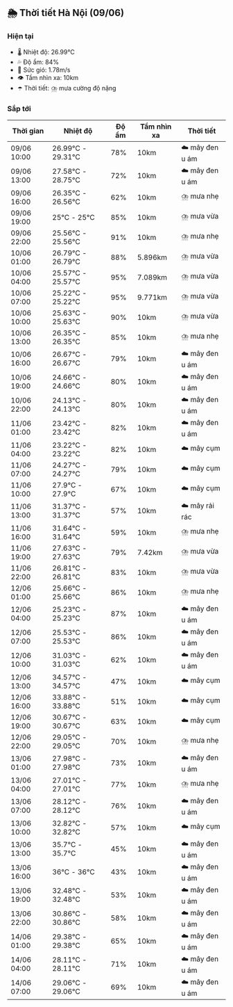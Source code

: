 ## 🌦️ Thời tiết Hà Nội (09/06)

### Hiện tại

- 🌡️ Nhiệt độ: 26.99℃
- 💦 Độ ẩm: 84%
- 💨 Sức gió: 1.78m/s
- 👁️ Tầm nhìn xa: 10km
- ☂️ Thời tiết: ⛈️ mưa cường độ nặng

### Sắp tới

| Thời gian | Nhiệt độ | Độ ẩm | Tầm nhìn xa | Thời tiết |
| --- | --- | --- | --- | --- |
| 09/06 10:00 | 26.99℃ - 29.31℃ | 78% | 10km | ☁️ mây đen u ám |
| 09/06 13:00 | 27.58℃ - 28.75℃ | 72% | 10km | ☁️ mây đen u ám |
| 09/06 16:00 | 26.35℃ - 26.56℃ | 62% | 10km | ⛈️ mưa nhẹ |
| 09/06 19:00 | 25℃ - 25℃ | 85% | 10km | ⛈️ mưa vừa |
| 09/06 22:00 | 25.56℃ - 25.56℃ | 91% | 10km | ⛈️ mưa nhẹ |
| 10/06 01:00 | 26.79℃ - 26.79℃ | 88% | 5.896km | ⛈️ mưa vừa |
| 10/06 04:00 | 25.57℃ - 25.57℃ | 95% | 7.089km | ⛈️ mưa vừa |
| 10/06 07:00 | 25.22℃ - 25.22℃ | 95% | 9.771km | ⛈️ mưa vừa |
| 10/06 10:00 | 25.63℃ - 25.63℃ | 90% | 10km | ⛈️ mưa vừa |
| 10/06 13:00 | 26.35℃ - 26.35℃ | 85% | 10km | ⛈️ mưa nhẹ |
| 10/06 16:00 | 26.67℃ - 26.67℃ | 79% | 10km | ☁️ mây đen u ám |
| 10/06 19:00 | 24.66℃ - 24.66℃ | 80% | 10km | ☁️ mây đen u ám |
| 10/06 22:00 | 24.13℃ - 24.13℃ | 80% | 10km | ☁️ mây đen u ám |
| 11/06 01:00 | 23.42℃ - 23.42℃ | 82% | 10km | ☁️ mây đen u ám |
| 11/06 04:00 | 23.22℃ - 23.22℃ | 82% | 10km | ☁️ mây cụm |
| 11/06 07:00 | 24.27℃ - 24.27℃ | 79% | 10km | ☁️ mây cụm |
| 11/06 10:00 | 27.9℃ - 27.9℃ | 67% | 10km | ☁️ mây cụm |
| 11/06 13:00 | 31.37℃ - 31.37℃ | 57% | 10km | ☁️ mây rải rác |
| 11/06 16:00 | 31.64℃ - 31.64℃ | 59% | 10km | ⛈️ mưa nhẹ |
| 11/06 19:00 | 27.63℃ - 27.63℃ | 79% | 7.42km | ⛈️ mưa vừa |
| 11/06 22:00 | 26.81℃ - 26.81℃ | 83% | 10km | ⛈️ mưa vừa |
| 12/06 01:00 | 25.66℃ - 25.66℃ | 86% | 10km | ⛈️ mưa nhẹ |
| 12/06 04:00 | 25.23℃ - 25.23℃ | 87% | 10km | ☁️ mây đen u ám |
| 12/06 07:00 | 25.53℃ - 25.53℃ | 86% | 10km | ☁️ mây đen u ám |
| 12/06 10:00 | 31.03℃ - 31.03℃ | 62% | 10km | ☁️ mây đen u ám |
| 12/06 13:00 | 34.57℃ - 34.57℃ | 47% | 10km | ☁️ mây cụm |
| 12/06 16:00 | 33.88℃ - 33.88℃ | 51% | 10km | ☁️ mây cụm |
| 12/06 19:00 | 30.67℃ - 30.67℃ | 63% | 10km | ☁️ mây cụm |
| 12/06 22:00 | 29.05℃ - 29.05℃ | 70% | 10km | ⛈️ mưa nhẹ |
| 13/06 01:00 | 27.98℃ - 27.98℃ | 73% | 10km | ☁️ mây đen u ám |
| 13/06 04:00 | 27.01℃ - 27.01℃ | 77% | 10km | ⛈️ mưa nhẹ |
| 13/06 07:00 | 28.12℃ - 28.12℃ | 76% | 10km | ☁️ mây đen u ám |
| 13/06 10:00 | 32.82℃ - 32.82℃ | 57% | 10km | ☁️ mây cụm |
| 13/06 13:00 | 35.7℃ - 35.7℃ | 45% | 10km | ☁️ mây đen u ám |
| 13/06 16:00 | 36℃ - 36℃ | 43% | 10km | ☁️ mây đen u ám |
| 13/06 19:00 | 32.48℃ - 32.48℃ | 53% | 10km | ☁️ mây đen u ám |
| 13/06 22:00 | 30.86℃ - 30.86℃ | 58% | 10km | ☁️ mây đen u ám |
| 14/06 01:00 | 29.38℃ - 29.38℃ | 65% | 10km | ☁️ mây đen u ám |
| 14/06 04:00 | 28.11℃ - 28.11℃ | 71% | 10km | ☁️ mây đen u ám |
| 14/06 07:00 | 29.06℃ - 29.06℃ | 69% | 10km | ☁️ mây đen u ám |
